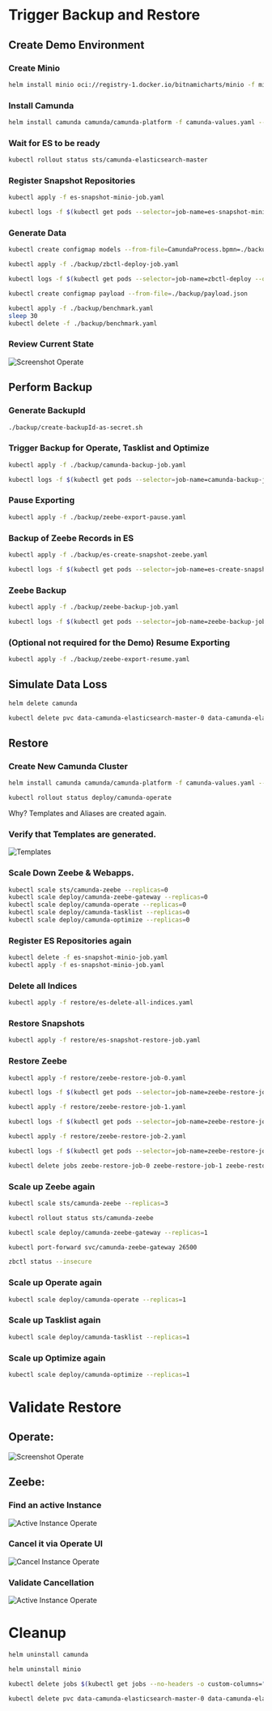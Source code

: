 # Trigger Backup and Restore

## Create Demo Environment

### Create Minio

```bash
helm install minio oci://registry-1.docker.io/bitnamicharts/minio -f minio-values.yaml
```

### Install Camunda

```bash
helm install camunda camunda/camunda-platform -f camunda-values.yaml --version 9.3.6
```

### Wait for ES to be ready
```bash
kubectl rollout status sts/camunda-elasticsearch-master
```

### Register Snapshot Repositories
```bash
kubectl apply -f es-snapshot-minio-job.yaml
```

```bash
kubectl logs -f $(kubectl get pods --selector=job-name=es-snapshot-minio-job --output=jsonpath='{.items[*].metadata.name}' | awk '{print $1}') 
```

### Generate Data

```bash
kubectl create configmap models --from-file=CamundaProcess.bpmn=./backup/BenchmarkProcess.bpmn
```

```bash
kubectl apply -f ./backup/zbctl-deploy-job.yaml 
```

```bash
kubectl logs -f $(kubectl get pods --selector=job-name=zbctl-deploy --output=jsonpath='{.items[*].metadata.name}' | awk '{print $1}') 
```

```bash
kubectl create configmap payload --from-file=./backup/payload.json
```

```bash
kubectl apply -f ./backup/benchmark.yaml
sleep 30
kubectl delete -f ./backup/benchmark.yaml
```


### Review Current State

![Screenshot Operate](images/operate-overview.png)

## Perform Backup
### Generate BackupId
```bash
./backup/create-backupId-as-secret.sh
```

### Trigger Backup for Operate, Tasklist and Optimize

```bash
kubectl apply -f ./backup/camunda-backup-job.yaml
```

```bash
kubectl logs -f $(kubectl get pods --selector=job-name=camunda-backup-job --output=jsonpath='{.items[*].metadata.name}' | awk '{print $1}') 
```
### Pause Exporting

```bash
kubectl apply -f ./backup/zeebe-export-pause.yaml
```

### Backup of Zeebe Records in ES
```bash
kubectl apply -f ./backup/es-create-snapshot-zeebe.yaml
```

```bash
kubectl logs -f $(kubectl get pods --selector=job-name=es-create-snapshot-zeebe --output=jsonpath='{.items[*].metadata.name}' | awk '{print $1}') 
```

### Zeebe Backup
```bash
kubectl apply -f ./backup/zeebe-backup-job.yaml
```

```bash
kubectl logs -f $(kubectl get pods --selector=job-name=zeebe-backup-job --output=jsonpath='{.items[*].metadata.name}' | awk '{print $1}') 
```

### (Optional not required for the Demo) Resume Exporting

```bash
kubectl apply -f ./backup/zeebe-export-resume.yaml
```

## Simulate Data Loss

```bash
helm delete camunda
```

```bash
kubectl delete pvc data-camunda-elasticsearch-master-0 data-camunda-elasticsearch-master-1 data-camunda-postgresql-0 data-camunda-zeebe-0 data-camunda-zeebe-1 data-camunda-zeebe-2
```

## Restore
### Create New Camunda Cluster

```bash
helm install camunda camunda/camunda-platform -f camunda-values.yaml --version 9.3.6
```

```bash
kubectl rollout status deploy/camunda-operate
```

Why? Templates and Aliases are created again.

### Verify that Templates are generated.

![Templates](images/kibana-templates.png)

### Scale Down Zeebe & Webapps.
```bash
kubectl scale sts/camunda-zeebe --replicas=0
kubectl scale deploy/camunda-zeebe-gateway --replicas=0
kubectl scale deploy/camunda-operate --replicas=0
kubectl scale deploy/camunda-tasklist --replicas=0
kubectl scale deploy/camunda-optimize --replicas=0
```

### Register ES Repositories again
```bash
kubectl delete -f es-snapshot-minio-job.yaml
kubectl apply -f es-snapshot-minio-job.yaml
```
### Delete all Indices
```bash
kubectl apply -f restore/es-delete-all-indices.yaml
```

### Restore Snapshots
```bash
kubectl apply -f restore/es-snapshot-restore-job.yaml
```

### Restore Zeebe
```bash
kubectl apply -f restore/zeebe-restore-job-0.yaml
```

```bash
kubectl logs -f $(kubectl get pods --selector=job-name=zeebe-restore-job-0 --output=jsonpath='{.items[*].metadata.name}' | awk '{print $1}') 
```

```bash
kubectl apply -f restore/zeebe-restore-job-1.yaml
```

```bash
kubectl logs -f $(kubectl get pods --selector=job-name=zeebe-restore-job-1 --output=jsonpath='{.items[*].metadata.name}' | awk '{print $1}') 
```

```bash
kubectl apply -f restore/zeebe-restore-job-2.yaml
```

```bash
kubectl logs -f $(kubectl get pods --selector=job-name=zeebe-restore-job-2 --output=jsonpath='{.items[*].metadata.name}' | awk '{print $1}') 
```

```bash
kubectl delete jobs zeebe-restore-job-0 zeebe-restore-job-1 zeebe-restore-job-2
```

### Scale up Zeebe again
```bash
kubectl scale sts/camunda-zeebe --replicas=3
```

```bash
kubectl rollout status sts/camunda-zeebe
```

```bash
kubectl scale deploy/camunda-zeebe-gateway --replicas=1
```

```bash
kubectl port-forward svc/camunda-zeebe-gateway 26500
```

```bash
zbctl status --insecure
```

### Scale up Operate again
```bash
kubectl scale deploy/camunda-operate --replicas=1
```
### Scale up Tasklist again
```bash
kubectl scale deploy/camunda-tasklist --replicas=1
```
### Scale up Optimize again
```bash
kubectl scale deploy/camunda-optimize --replicas=1
```

# Validate Restore

## Operate:

![Screenshot Operate](images/operate-overview.png)

## Zeebe:
### Find an active Instance

![Active Instance Operate](images/active-instance-operate.png)

### Cancel it via Operate UI

![Cancel Instance Operate](images/cancel-instance-operate1.png)

### Validate Cancellation
![Active Instance Operate](images/cancel-instance-operate2.png)

# Cleanup
```bash
helm uninstall camunda
```

```bash
helm uninstall minio
```

```bash
kubectl delete jobs $(kubectl get jobs --no-headers -o custom-columns=":metadata.name,:status.conditions[?(@.type=='Complete')].status" | grep True | cut -d" " -f1)
```
```bash
kubectl delete pvc data-camunda-elasticsearch-master-0 data-camunda-elasticsearch-master-1 data-camunda-postgresql-0 data-camunda-zeebe-0 data-camunda-zeebe-1 data-camunda-zeebe-2 minio
```
